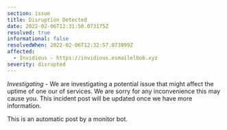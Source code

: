 ```yaml
---
section: issue
title: Disruption Detected
date: 2022-02-06T12:31:50.073175Z
resolved: true
informational: false
resolvedWhen: 2022-02-06T12:32:57.873899Z
affected:
  - Invidious - https://invidious.esmailelbob.xyz
severity: disrupted
---
```

*Investigating* - We are investigating a potential issue that might affect the uptime of one our of services. We are sorry for any inconvenience this may cause you. This incident post will be updated once we have more information.

This is an automatic post by a monitor bot.
        